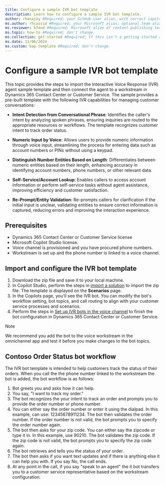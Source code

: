 ```yaml
---
title: Configure a sample IVR bot template
description: Learn how to configure a sample IVR bot template.
author: rhanajoy #Required; your GitHub user alias, with correct capitalization.
ms.author: rhcassid #Required; your Microsoft alias; optional team alias.
ms.reviewer: kfend #Required; Microsoft alias of content publishing team member.
ms.topic: how-to #Required; don't change.
ms.collection: get-started #Required; If this isn't a getting started article, don't remove the attribute, but leave the value blank. The values for this attribute will be updated over time.
ms.date: 11/06/2024
ms.custom: bap-template #Required; don't change.
---
```


# Configure a sample IVR bot template

This topic provides the steps to import the Interactive Voice Response (IVR) agent sample template and then connect the agent to a workstream in Dynamics 365 Contact Center or Customer Service. The sample provides a pre-built template with the following IVR capabilities for managing customer conversations:

- **Intent Detection from Conversational Phrase**: Identifies the caller's intent by analyzing spoken phrases, ensuring inquiries are routed to the appropriate resources or workflows. The template recognizes customer intent to track order status.

- **Numeric Input by Voice**: Allows users to provide numeric information through voice input, streamlining the process for entering data such as account numbers or PINs without using a keypad.

- **Distinguish Number Entities Based on Length**: Differentiates between numeric entities based on their length, enhancing accuracy in identifying account numbers, phone numbers, or other relevant data.

- **Self-Service/Account Lookup**: Enables callers to access account information or perform self-service tasks without agent assistance, improving efficiency and customer satisfaction.

- **Re-Prompt/Entity Validation**: Re-prompts callers for clarification if the initial input is unclear, validating entities to ensure correct information is captured, reducing errors and improving the interaction experience.

## Prerequisites

- Dynamics 365 Contact Center or Customer Service license
- Microsoft Copilot Studio license.
- Voice channel is provisioned and you have procured phone numbers.
- Workstream is set up and the phone number is linked to a voice channel. 


## Import and configure the IVR bot template

1. Download the zip file and save it to your local machine.
1. In Copilot Studio, perform the steps in [import a solution](/microsoft-copilot-studio/authoring-export-import-copilot-components#import-a-solution-to-add-component-collections-to-an-environment) to import the zip file. The template is displayed on the **Scenarios** page.
1. In the Copilots page, you'll see the IVR bot. You can modify the bot's workflow setting, bot topics, and call routing to align with your customer service processes and scenarios.
1. Perform the steps in [Set up IVR bots in the voice channel](/customer-service/administer/voice-channel-pva-bots) to finish the bot configuration in Dynamics 365 Contact Center or Customer Service.

 > [!NOTE]
 >  We recommend you add the bot to the voice workstream in the omnichannel app and test it before you make changes to the bot topics.

## Contoso Order Status bot workflow

The IVR bot template is intended to help customers track the status of their orders. When you call the the phone number linked to the workstream the bot is added, the bot workflow is as follows:

1. Bot greets you and asks  how it can help.
1. You say, "I want to track my order."
1. The bot recognizes the your intent to track an order and prompts you to provide the order number or phone number. 
1. You can either say the order number or enter it using the dialpad. In this example, can use: 12345678911234. The bot then validates the order number. If the order number is not valid, the bot prompts you to specify the order number again.  
1. The bot then asks for your zip code. You can either say the zipcode or type it in. In this example, use 90210. The bot validates the zip code. If the zip code is not valid, the bot prompts you to specify the zip code again.
1. The bot retrieves and tells you the status of your order.
1.  The bot then asks if you want text updates and if there is anything else it can help you with. If you say No, the call ends.
1. At any point in the call, if you say "speak to an agent" the it bot transfers you to a customer service representative based on the workstream configuration.
 

